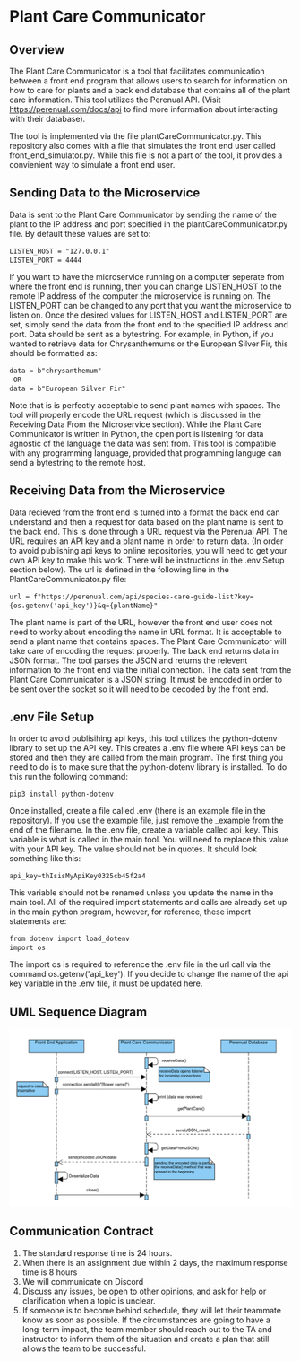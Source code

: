 # Plant Care Communicator

## Overview
The Plant Care Communicator is a tool that facilitates communication between a front end program that allows users to search for information on how to care for plants and a back end database that contains all of the plant care information. This tool utilizes the Perenual API. (Visit https://perenual.com/docs/api to find more information about interacting with their database).

The tool is implemented via the file plantCareCommunicator.py. This repository also comes with a file that simulates the front end user called front_end_simulator.py. While this file is not a part of the tool, it provides a convienient way to simulate a front end user.

## Sending Data to the Microservice

Data is sent to the Plant Care Communicator by sending the name of the plant to the IP address and port specified in the plantCareCommunicator.py file. By default these values are set to:
   
    LISTEN_HOST = "127.0.0.1"
    LISTEN_PORT = 4444

If you want to have the microservice running on a computer seperate from where the front end is running, then you can change LISTEN_HOST to the remote IP address of the computer the microservice is running on. The LISTEN_PORT can be changed to any port that you want the microservice to listen on. Once the desired values for LISTEN_HOST and LISTEN_PORT are set, simply send the data from the front end to the specified IP address and port. Data should be sent as a bytestring. For example, in Python, if you wanted to retrieve data for Chrysanthemums or the European Silver Fir, this should be formatted as:

    data = b"chrysanthemum"
    -OR-
    data = b"European Silver Fir"

Note that is is perfectly acceptable to send plant names with spaces. The tool will properly encode the URL request (which is discussed in the Receiving Data From the Microservice section). While the Plant Care Communicator is written in Python, the open port is listening for data agnostic of the language the data was sent from. This tool is compatible with any programming language, provided that programming languge can send a bytestring to the remote host.

## Receiving Data from the Microservice

Data recieved from the front end is turned into a format the back end can understand and then a request for data based on the plant name is sent to the back end. This is done through a URL request via the Perenual API. The URL requires an API key and a plant name in order to return data. (In order to avoid publishing api keys to online repositories, you will need to get your own API key to make this work. There will be instructions in the .env Setup section below). The url is defined in the following line in the PlantCareCommunicator.py file:

    url = f"https://perenual.com/api/species-care-guide-list?key={os.getenv('api_key')}&q={plantName}"

The plant name is part of the URL, however the front end user does not need to worky about encoding the name in URL format. It is acceptable to send a plant name that contains spaces. The Plant Care Communicator will take care of encoding the request properly. The back end returns data in JSON format. The tool parses the JSON and returns the relevent information to the front end via the initial connection. The data sent from the Plant Care Communicator is a JSON string. It must be encoded in order to be sent over the socket so it will need to be decoded by the front end.

## .env File Setup

In order to avoid publisihing api keys, this tool utilizes the python-dotenv library to set up the API key. This creates a .env file where API keys can be stored and then they are called from the main program. The first thing you need to do is to make sure that the python-dotenv library is installed. To do this run the following command:

    pip3 install python-dotenv

Once installed, create a file called .env (there is an example file in the repository). If you use the example file, just remove the _example from the end of the filename. In the .env file, create a variable called api_key. This variable is what is called in the main tool. You will need to replace this value with your API key. The value should not be in quotes. It should look something like this:

    api_key=thIsisMyApiKey0325cb45f2a4

This variable should not be renamed unless you update the name in the main tool. All of the required import statements and calls are already set up in the main python program, however, for reference, these import statements are:

    from dotenv import load_dotenv
    import os

The import os is required to reference the .env file in the url call via the command os.getenv('api_key'). If you decide to change the name of the api key variable in the .env file, it must be updated here.

## UML Sequence Diagram

![UML diagram](uml.png)

## Communication Contract

1. The standard response time is 24 hours.
2. When there is an assignment due within 2 days, the maximum response time is 8 hours
3. We will communicate on Discord
4. Discuss any issues, be open to other opinions, and ask for help or clarification when a topic is unclear.
5. If someone is to become behind schedule, they will let their teammate know as soon as possible. If the circumstances are going to have a long-term impact, the team member should reach out to the TA and instructor to inform them of the situation and create a plan that still allows the team to be successful.